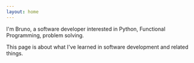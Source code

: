 ```yaml
---
layout: home
---
```


I'm Bruno, a software developer interested in Python, Functional Programming, problem solving.

This page is about what I've learned in software development and related things.
